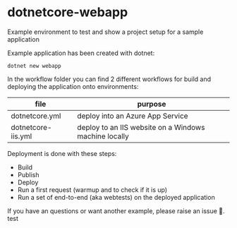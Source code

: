 # dotnetcore-webapp
Example environment to test and show a project setup for a sample application

Example application has been created with dotnet:
```
dotnet new webapp
```

In the workflow folder you can find 2 different workflows for build and deploying the application onto environments:

|file|purpose|
|---|---|
|dotnetcore.yml|deploy into an Azure App Service|
|dotnetcore-iis.yml|deploy to an IIS website on a Windows machine locally|

Deployment is done with these steps:
* Build
* Publish
* Deploy
* Run a first request (warmup and to check if it is up)
* Run a set of end-to-end (aka webtests) on the deployed application

If you have an questions or want another example, please raise an issue :hammer:.
test
